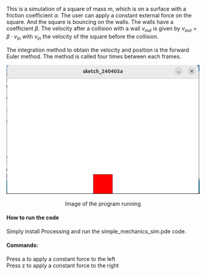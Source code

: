This is a simulation of a square of mass $m$, which is on a surface with a friction coefficient $\alpha$. The user can apply a constant external force on the square. And the square is bouncing on the walls. The walls have a coefficient $\beta$. The velocity after a collision with a wall  $v_{out}$ is given by $v_{out}=\beta \cdot v_{in}$ with $v_{in}$ the velocity of the square before the collision.


The integration method to obtain the velocity and position is the forward Euler method. The method is called four times between each frames.


![IMAGE!](pictures/screenshot.png)
<p align="center">
Image of the program running
</p>

#### How to run the code
 Simply install Processing and run the simple_mechanics_sim.pde code.  

#### Commands:  
Press a to apply a constant force to the left  
Press z to apply a constant force to the right  


